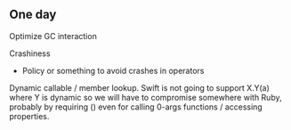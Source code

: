 ## One day

Optimize GC interaction

Crashiness
* Policy or something to avoid crashes in operators

Dynamic callable / member lookup.  Swift is not going to support X.Y(a) where
Y is dynamic so we will have to compromise somewhere with Ruby, probably by
requiring () even for calling 0-args functions / accessing properties.
